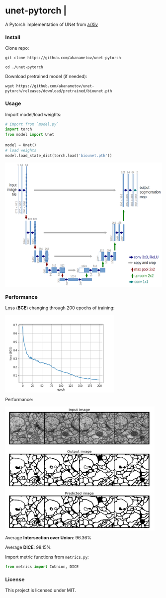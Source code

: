 unet-pytorch |
============
A Pytorch implementation of UNet from [arXiv](https://arxiv.org/pdf/1505.04597.pdf)


### Install

Clone repo:
```
git clone https://github.com/akanametov/unet-pytorch
```
```
cd ./unet-pytorch
```
Download pretrained model (if needed):
```
wget https://github.com/akanametov/unet-pytorch/releases/download/pretrained/biounet.pth
```

### Usage

Import model/load weights:
```python
# import from `model.py`
import torch
from model import Unet

model = Unet()
# load weights
model.load_state_dict(torch.load('biounet.pth'))
```

<a><div>
  <img title="Architecture" alt="Alt text" src="assets/architecture.png" align="center" height="400px" width="600px"/>
</div></a>


### Performance

Loss (**BCE**) changing through 200 epochs of training:
<a><div>
  <img title="Loss" alt="Alt text" src="assets/loss.png" align="center" height="250px" width="350px"/>
</div></a>

Performance:
<a><div>
  <img title="Results" alt="Alt text" src="assets/result.png" align="center" height="400px" width="480px"/>
</div></a>

Average **Intersection over Union**: 96.36%

Average **DICE**: 98.15%

Import metric functions from `metrics.py`:

```python
from metrics import IoUnion, DICE
```

### License

This project is licensed under MIT.
